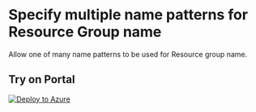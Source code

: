 # Specify multiple name patterns for Resource Group name

Allow one of many name patterns to be used for Resource group name.

## Try on Portal

[![Deploy to Azure](https://aka.ms/deploytoazurebutton)](https://portal.azure.com/#blade/Microsoft_Azure_Policy/CreatePolicyDefinitionBlade/uri/https%3A%2F%2Fraw.githubusercontent.com%2FYoannGUILLO%2FCommunity%2Fmaster%2FGAB%25202019%2FCode%2FPolicy%2FRG%2520Name%2Fazurepolicy.json)
